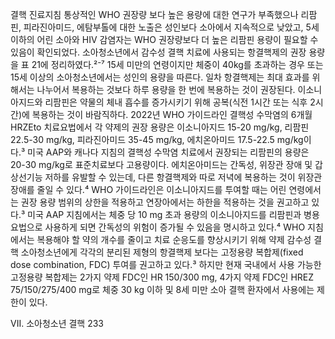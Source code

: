 결핵 진료지침
통상적인 WHO 권장량 보다 높은 용량에 대한 연구가 부족했으나 리팜핀, 피라진아미드, 에탐부톨에 대한 노출은 성인보다 소아에서 지속적으로 낮았고, 5세 이하의 어린 소아와 HIV 감염자는 WHO 권장량보다 더 높은 리팜핀 용량이 필요할 수 있음이 확인되었다.
소아청소년에서 감수성 결핵 치료에 사용되는 항결핵제의 권장 용량을 표 21에 정리하였다.²⁻⁷ 15세 미만의 연령이지만 체중이 40kg를 초과하는 경우 또는 15세 이상의 소아청소년에서는 성인의 용량을 따른다. 일차 항결핵제는 최대 효과를 위해서는 나누어서 복용하는 것보다 하루 용량을 한 번에 복용하는 것이 권장된다. 이소니아지드와 리팜핀은 약물의 체내 흡수를 증가시키기 위해 공복(식전 1시간 또는 식후 2시간)에 복용하는 것이 바람직하다.
2022년 WHO 가이드라인 결핵성 수막염의 6개월 HRZEto 치료요법에서 각 약제의 권장 용량은 이소니아지드 15-20 mg/kg, 리팜핀 22.5-30 mg/kg, 피라진아미드 35-45 mg/kg, 에치온아미드 17.5-22.5 mg/kg이다.³ 미국 AAP와 캐나다 지침의 결핵성 수막염 치료에서 권장되는 리팜핀의 용량은 20-30 mg/kg로 표준치료보다 고용량이다. 에치온아미드는 간독성, 위장관 장애 및 갑상선기능 저하를 유발할 수 있는데, 다른 항결핵제와 따로 저녁에 복용하는 것이 위장관 장애를 줄일 수 있다.⁴
WHO 가이드라인은 이소니아지드를 투여할 때는 어린 연령에서는 권장 용량 범위의 상한을 적용하고 연장아에서는 하한을 적용하는 것을 권고하고 있다.³ 미국 AAP 지침에서는 체중 당 10 mg 초과 용량의 이소니아지드를 리팜핀과 병용요법으로 사용하게 되면 간독성의 위험이 증가될 수 있음을 명시하고 있다.⁴
WHO 지침에서는 복용해야 할 약의 개수를 줄이고 치료 순응도를 향상시키기 위해 약제 감수성 결핵 소아청소년에게 각각의 분리된 제형의 항결핵제 보다는 고정용량 복합제(fixed dose combination, FDC) 투여를 권고하고 있다.³ 하지만 현재 국내에서 사용 가능한 고정용량 복합제는 2가지 약제 FDC인 HR 150/300 mg, 4가지 약제 FDC인 HREZ 75/150/275/400 mg로 체중 30 kg 이하 및 8세 미만 소아 결핵 환자에서 사용에는 제한이 있다.

VII. 소아청소년 결핵 <PAGE>233